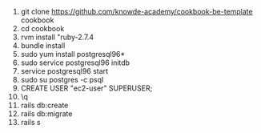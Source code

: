 1. git clone https://github.com/knowde-academy/cookbook-be-template cookbook
2. cd cookbook
3. rvm install "ruby-2.7.4
4. bundle install
5. sudo yum install postgresql96*
6. sudo service postgresql96 initdb
7. service postgresql96 start
8.  sudo su postgres -c psql
9.  CREATE USER "ec2-user" SUPERUSER;
10. \q
11. rails db:create
12. rails db:migrate
13. rails s
